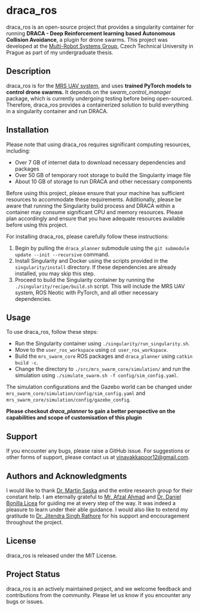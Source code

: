 
# draca_ros

draca_ros is an open-source project that provides a singularity container for running **DRACA - Deep Reinforcement learning based Autonomous Collision Avoidance**, a plugin for drone swarms. This project was developed at the [Multi-Robot Systems Group](http://mrs.felk.cvut.cz/), Czech Technical University in Prague as part of my undergraduate thesis.

## Description

draca_ros is for the [MRS UAV system](https://github.com/ctu-mrs/mrs_uav_system), and uses **trained PyTorch models to control drone swarms.** It depends on the s*warm_control_manager* package, which is currently undergoing testing before being open-sourced. Therefore, draca_ros provides a containerized solution to build everything in a singularity container and run DRACA.

## Installation

Please note that using draca_ros requires significant computing resources, including:

- Over 7 GB of internet data to download necessary dependencies and packages
- Over 50 GB of temporary root storage to build the Singularity image file
- About 10 GB of storage to run DRACA and other necessary components

Before using this project, please ensure that your machine has sufficient resources to accommodate these requirements. Additionally, please be aware that running the Singularity build process and DRACA within a container may consume significant CPU and memory resources. Please plan accordingly and ensure that you have adequate resources available before using this project.


For installing draca_ros, please carefully follow these instructions:

1. Begin by pulling the `draca_planner` submodule using the `git submodule update --init --recursive` command.
2. Install Singularity and Docker using the scripts provided in the `singularity/install` directory. If these dependencies are already installed, you may skip this step.
3. Proceed to build the Singularity container by running the `./singularity/recipe/build.sh` script. This will include the MRS UAV system, ROS Neotic with PyTorch, and all other necessary dependencies.


## Usage

To use draca_ros, follow these steps:

- Run the Singularity container using `./singularity/run_singularity.sh`.
- Move to the `user_ros_workspace` using `cd user_ros_workspace`.
- Build the `mrs_swarm_core` ROS packages and `draca_planner` using `catkin build -c`.
- Change the directory to `./src/mrs_swarm_core/simulation/` and run the simulation using `./simulate_swarm.sh -f config/sim_config.yaml`.

The simulation configurations and the Gazebo world can be changed under `mrs_swarm_core/simulation/config/sim_config.yaml` and `mrs_swarm_core/simulation/config/gazebo_config`.

**Please checkout *draca_planner* to gain a better perspective on the capabilities and scope of customisation of this plugin**


## Support

If you encounter any bugs, please raise a GitHub issue. For suggestions or other forms of support, please contact us at vinayakkapoor12@gmail.com.

## Authors and Acknowledgments

I would like to thank [Dr. Martin Saska](http://mrs.felk.cvut.cz/people/martin-saska) and the entire research group for their constant help. I am eternally grateful to [Mr. Afzal Ahmad](http://mrs.felk.cvut.cz/people/afzal-ahmad) and [Dr. Daniel Bonilla Licea](http://mrs.felk.cvut.cz/members/postdocs/daniel-bonilla) for guiding me at every step of the way. It was indeed a pleasure to learn under their able guidance. I would also like to extend my gratitude to [Dr. Jitendra Singh Rathore](https://www.bits-pilani.ac.in/pilani/jitendrarathore/profile) for his support and encouragement throughout the project.

## License

draca_ros is released under the MIT License.

## Project Status

draca_ros is an actively maintained project, and we welcome feedback and contributions from the community. Please let us know if you encounter any bugs or issues.
